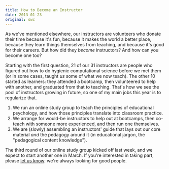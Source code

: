 ```yaml
---
title: How to Become an Instructor
date: 2013-01-23
original: swc
---
```

<p>As we've mentioned elsewhere, our instructors are volunteers who donate their time because it's fun, because it makes the world a better place, because they learn things themselves from teaching, and because it's good for their careers.  But how did they <em>become</em> instructors?  And how can you become one too?</p>
<p>Starting with the first question, 21 of our 31 instructors are people who figured out how to do hygienic computational science before we met them (or in some cases, taught <em>us</em> some of what we now teach).  The other 10 started as learners: they attended a bootcamp, then volunteered to help with another, and graduated from that to teaching.  That's how we see the pool of instructors growing in future, so one of my main jobs this year is to regularize that.</p>
<ol>
  <li>We run an online study group to teach the principles of educational psychology, and how those principles translate into classroom practice.</li>
  <li>We arrange for would-be instructors to help out at bootcamps, then co-teach with someone more experienced, and then run one themselves.</li>
  <li>We are (slowly) assembling an instructors' guide that lays out our core material <em>and</em> the pedagogy around it (in educational jargon, the "pedagogical content knowledge").</li>
</ol>
<p>The third round of our online study group kicked off last week, and we expect to start another one in March.  If you're interested in taking part, please <a href="mailto:gvwilson@third-bit.com">let us know</a>: we're always looking for good people.</p>
